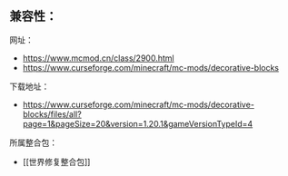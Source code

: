 兼容性：
- 

网址：
- https://www.mcmod.cn/class/2900.html
- https://www.curseforge.com/minecraft/mc-mods/decorative-blocks

下载地址：
- https://www.curseforge.com/minecraft/mc-mods/decorative-blocks/files/all?page=1&pageSize=20&version=1.20.1&gameVersionTypeId=4

所属整合包：
- [[世界修复整合包]]